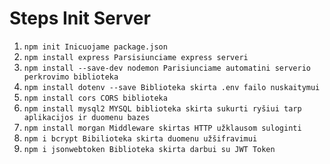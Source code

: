 # Steps Init Server

1. `npm init Inicuojame package.json`
2. `npm install express Parsisiunciame express serveri`
3. `npm install --save-dev nodemon Parisiunciame automatini serverio perkrovimo biblioteka`
4. `npm install dotenv --save Biblioteka skirta .env failo nuskaitymui`
5. `npm install cors CORS biblioteka`
6. `npm install mysql2 MYSQL biblioteka skirta sukurti ryšiui tarp aplikacijos ir duomenu bazes`
7. `npm install morgan Middleware skirtas HTTP užklausom suloginti`
8. `npm i bcrypt Bibilioteka skirta duomenu užšifravimui`
9. `npm i jsonwebtoken Biblioteka skirta darbui su JWT Token`